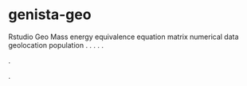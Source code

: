 # genista-geo
Rstudio Geo Mass energy equivalence equation matrix numerical data geolocation population
.
.
.
.
.




.
















.
